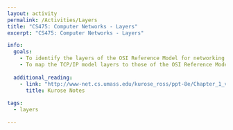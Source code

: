 ```yaml
---
layout: activity
permalink: /Activities/Layers
title: "CS475: Computer Networks - Layers"
excerpt: "CS475: Computer Networks - Layers"

info:
  goals: 
    - To identify the layers of the OSI Reference Model for networking
    - To map the TCP/IP model layers to those of the OSI Reference Model
        
  additional_reading:
    - link: "http://www-net.cs.umass.edu/kurose_ross/ppt-8e/Chapter_1_v8.1.pptx"
      title: Kurose Notes
          
tags:
  - layers
 
---
```


